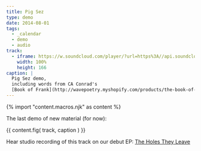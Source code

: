 ```yaml
---
title: Pig Sez
type: demo
date: 2014-08-01
tags:
  - _calendar
  - demo
  - audio
track:
  - iframe: https://w.soundcloud.com/player/?url=https%3A//api.soundcloud.com/tracks/159477906&amp;color=ff0000&amp;auto_play=false&amp;hide_related=false&amp;show_comments=true&amp;show_user=true&amp;show_reposts=false
    width: 100%
    height: 166
caption: |
  Pig Sez demo,
  including words from CA Conrad's
  [Book of Frank](http://wavepoetry.myshopify.com/products/the-book-of-frank)
---
```

{% import "content.macros.njk" as content %}

The last demo of new material (for now):

{{ content.fig(
  track,
  caption
) }}

Hear studio recording of this track
on our debut EP:
[The Holes They Leave](/projects/holes-they-leave/)
